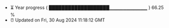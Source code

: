 - ⏳ Year progress { ███████████████████▁▁▁▁▁▁▁▁▁▁▁ } 66.25 %
- ⏰ Updated on Fri, 30 Aug 2024 11:18:12 GMT

